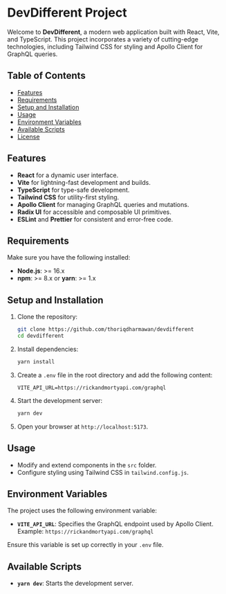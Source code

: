 # DevDifferent Project

Welcome to **DevDifferent**, a modern web application built with React, Vite, and TypeScript. This project incorporates a variety of cutting-edge technologies, including Tailwind CSS for styling and Apollo Client for GraphQL queries.

## Table of Contents

- [Features](#features)
- [Requirements](#requirements)
- [Setup and Installation](#setup-and-installation)
- [Usage](#usage)
- [Environment Variables](#environment-variables)
- [Available Scripts](#available-scripts)
- [License](#license)

## Features

- **React** for a dynamic user interface.
- **Vite** for lightning-fast development and builds.
- **TypeScript** for type-safe development.
- **Tailwind CSS** for utility-first styling.
- **Apollo Client** for managing GraphQL queries and mutations.
- **Radix UI** for accessible and composable UI primitives.
- **ESLint** and **Prettier** for consistent and error-free code.

## Requirements

Make sure you have the following installed:

- **Node.js**: >= 16.x
- **npm**: >= 8.x or **yarn**: >= 1.x

## Setup and Installation

1. Clone the repository:

   ```bash
   git clone https://github.com/thoriqdharmawan/devdifferent
   cd devdifferent
   ```

2. Install dependencies:

   ```bash
   yarn install
   ```

3. Create a `.env` file in the root directory and add the following content:

   ```env
   VITE_API_URL=https://rickandmortyapi.com/graphql
   ```

4. Start the development server:

   ```bash
   yarn dev
   ```

5. Open your browser at `http://localhost:5173`.

## Usage

- Modify and extend components in the `src` folder.
- Configure styling using Tailwind CSS in `tailwind.config.js`.

## Environment Variables

The project uses the following environment variable:

- **`VITE_API_URL`**: Specifies the GraphQL endpoint used by Apollo Client.  
  Example: `https://rickandmortyapi.com/graphql`

Ensure this variable is set up correctly in your `.env` file.

## Available Scripts

- **`yarn dev`**: Starts the development server.
